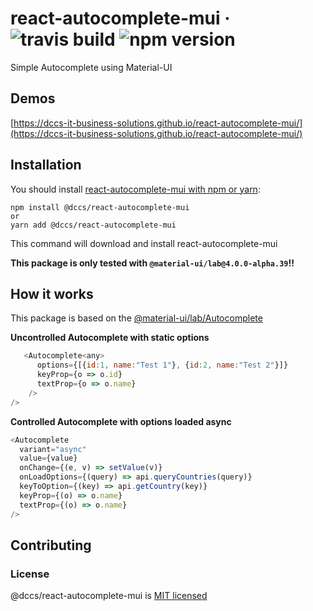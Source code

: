 # react-autocomplete-mui &middot; ![travis build](https://img.shields.io/travis/DCCS-IT-Business-Solutions/react-autocomplete-mui.svg) ![npm version](https://img.shields.io/npm/v/@dccs/react-autocomplete-mui.svg)

Simple Autocomplete using Material-UI

## Demos

[https://dccs-it-business-solutions.github.io/react-autocomplete-mui/](https://dccs-it-business-solutions.github.io/react-autocomplete-mui/)

## Installation

You should install [react-autocomplete-mui with npm or yarn](https://www.npmjs.com/package/@dccs/react-autocomplete-mui):

    npm install @dccs/react-autocomplete-mui
    or
    yarn add @dccs/react-autocomplete-mui

This command will download and install react-autocomplete-mui

<b>This package is only tested with `@material-ui/lab@4.0.0-alpha.39`!!</b>

## How it works

This package is based on the [@material-ui/lab/Autocomplete](https://material-ui.com/components/autocomplete/)

<b>Uncontrolled Autocomplete with static options</b>

```javascript
   <Autocomplete<any>
      options={[{id:1, name:"Test 1"}, {id:2, name:"Test 2"}]}
      keyProp={o => o.id}
      textProp={o => o.name}
    />
/>
```

<b>Controlled Autocomplete with options loaded async</b>

```javascript
<Autocomplete
  variant="async"
  value={value}
  onChange={(e, v) => setValue(v)}
  onLoadOptions={(query) => api.queryCountries(query)}
  keyToOption={(key) => api.getCountry(key)}
  keyProp={(o) => o.name}
  textProp={(o) => o.name}
/>
```

## Contributing

### License

@dccs/react-autocomplete-mui is [MIT licensed](https://github.com/facebook/react/blob/master/LICENSE)
